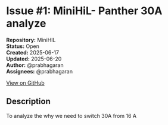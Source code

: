 # Issue #1: MiniHiL- Panther 30A analyze

**Repository:** MiniHIL  
**Status:** Open  
**Created:** 2025-06-17  
**Updated:** 2025-06-20  
**Author:** @prabhagaran  
**Assignees:** @prabhagaran  

[View on GitHub](https://github.com/Simtestlab/MiniHIL/issues/1)

## Description

To analyze the why we need to switch 30A from 16 A
